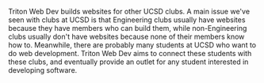 Triton Web Dev builds websites for other UCSD clubs. A main issue we've seen with clubs at UCSD is that Engineering clubs usually have websites because they have members who can build them, while non-Engineering clubs usually don't have websites because none of their members know how to. Meanwhile, there are probably many students at UCSD who want to do web development. Triton Web Dev aims to connect these students with these clubs, and eventually provide an outlet for any student interested in developing software.
